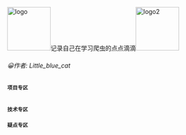 <img src="https://github.com/Huang-YuHang/MySpider/blob/master/image/logo0.jpg" width="100" height="100" alt="logo"/>记录自己在学习爬虫的点点滴滴<img src="https://github.com/Huang-YuHang/MySpider/blob/master/image/logo2.jpg" width="100" height="100" alt="logo2"/>

###### :grinning:作者: Little_blue_cat 

#### `项目专区`



###### 

##### 



#### `技术专区`





#### `疑点专区`

